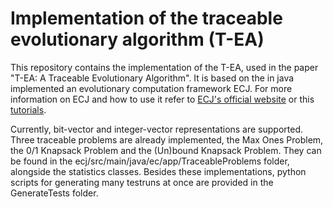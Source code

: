 # Implementation of the traceable evolutionary algorithm (T-EA)

This repository contains the implementation of the T-EA, used in the paper "T-EA: A Traceable Evolutionary Algorithm". It is based on the in java implemented an evolutionary computation framework ECJ. For more information on ECJ and how to use it refer to  [ECJ's official website](http://cs.gmu.edu/~eclab/projects/ecj/) or this [tutorials](https://parabon.com/dev-center/origin/ecj/index.html).

Currently, bit-vector and integer-vector representations are supported. Three traceable problems are already implemented, the Max Ones Problem, the 0/1 Knapsack Problem and the (Un)bound Knapsack Problem. They can be found in the ecj/src/main/java/ec/app/TraceableProblems folder, alongside the statistics classes. Besides these implementations, python scripts for generating many testruns at once are provided in the GenerateTests folder.
